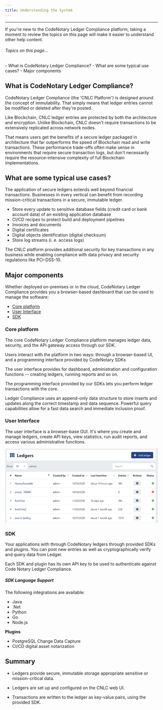 ```yaml
---
title: Understanding the System
---
```


-------
If you're new to the CodeNotary Ledger Compliance platform, taking a moment to review the topics on this page will make it easier to understand other help content.

###### _Topics on this page..._

<nuxt-link :to="{path: '/help/introduction', hash: 'what-is-codenotary-ledger-compliance'}" v-scroll-to="{el: '#what-is-codenotary-ledger-compliance'}">
	- What is CodeNotary Ledger Compliance?
</nuxt-link>

<nuxt-link :to="{path: '/help/introduction', hash: 'what-are-some-typical-use-cases'}" v-scroll-to="{el: '#what-are-some-typical-use-cases'}">
	- What are some typical use cases?
</nuxt-link>

<nuxt-link :to="{path: '/help/introduction', hash: 'major-components'}" v-scroll-to="{el: '#major-components'}">
	- Major components
</nuxt-link>


## What is CodeNotary Ledger Compliance? 

CodeNotary Ledger Compliance (the 'CNLC Platform') is designed around the concept of immutability. That simply means that ledger entries cannot be modified or deleted after they're posted.

Like Blockchain, CNLC ledger entries are protected by both the architecture and encryption. Unlike Blockchain, CNLC doesn't require transactions to be extensively replicated across network nodes.

That means users get the benefits of a secure ledger packaged in architecture that far outperforms the speed of Blockchain read and write transactions. These performance trade-offs often make sense in environments that require secure transaction logs, but don't necessarily require the resource-intensive complexity of full Blockchain implementations.

## What are some typical use cases?

The application of secure ledgers extends well beyond financial transactions. Businesses in every vertical can benefit from recording mission-critical transactions in a secure, immutable ledger.

* Store every update to sensitive database fields (credit card or bank account data) of an existing application database
* CI/CD recipes to protect build and deployment pipelines
* Invoices and documents
* Digital certificates 
* Digital objects identification (digital checksum)
* Store log streams (i. e. access logs)

The CNLC platform provides additional security for key transactions in any business while enabling compliance with data privacy and security regulations like PCI-DSS-10.

<a id="major-components" name="major-components">

## Major components

Whether deployed on-premises or in the cloud, CodeNotary Ledger Compliance provides you a browser-based dashboard that can be used to manage the software:

* [Core platform](help/introducton#core-platform)
* [User Interface](help/introducton#user-interface)
* [SDK](help/introducton#sdk)

### Core platform

The core CodeNotary Ledger Compliance platform manages ledger data, security, and the API gateway access through our SDK.

Users interact with the platform in two ways: through a browser-based UI, and a programming interface provided by CodeNotary SDKs

The user interface provides for dashboard, administration and configuration functions -- creating ledgers, running reports and so on.

The programming interface provided by our SDKs lets you perform ledger transactions with the core. 

Ledger Compliance uses an append-only data structure to store inserts and updates along the correct timestamp and data sequence. Powerful query capabilities allow for a fast data search and immediate inclusion proof.

### User Interface

The user interface is a browser-base GUI. It's where you create and manage ledgers, create API keys, view statistics, run audit reports, and access various administrative functions.
<v-img src="/alt_ledger_plain.png" alt="" align="left"> </v-img>

![](assets\images\alt_ledger_plain.png)



### SDK

Your applications with through CodeNotary ledgers through provided SDKs and plugins. You can post new entries as well as cryptographically verify and query data from Ledger.

Each SDK and plugin has its own API key to be used to authenticate against Code Notary Ledger Compliance.

##### SDK Language Support

The following integrations are available:

* Java
* .Net
* Python
* Go
* Node.js

**Plugins**

* PostgreSQL Change Data Capture
* CI/CD digital asset notarization

## Summary

- Ledgers provide secure, immutable storage appropriate sensitive or mission-critical data.

- Ledgers are set up and configured on the CNLC web UI.

- Transactions are written to the ledger as key-value pairs, using the provided SDK.

<prev-next class="_margin-top-1" :next="{ url: '/overall-status', label: 'Home -- System Status' }"></prev-next>